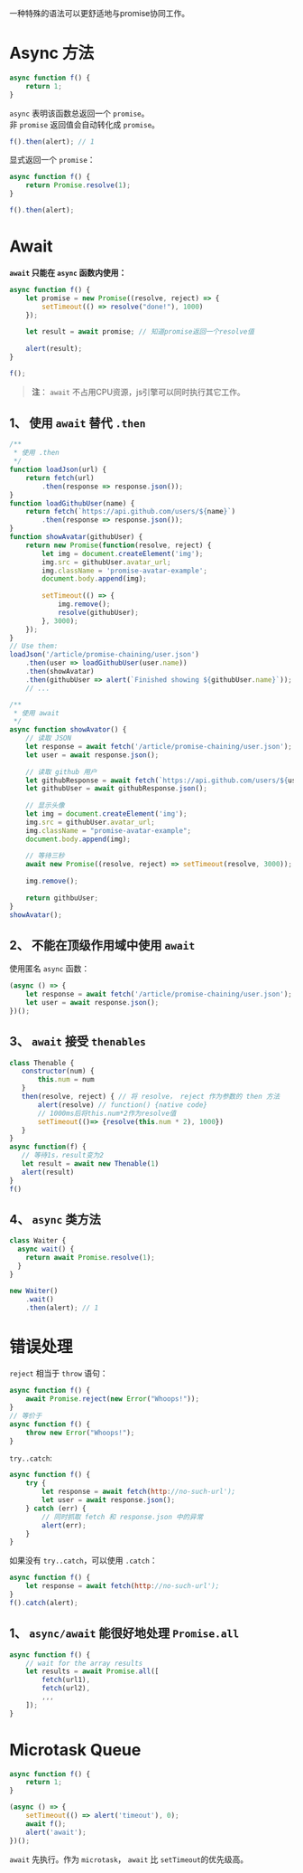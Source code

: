 一种特殊的语法可以更舒适地与promise协同工作。  

# Async 方法
```js
async function f() {
    return 1;
}
```
`async` 表明该函数总返回一个 `promise`。  
非 `promise` 返回值会自动转化成 `promise`。  
```js
f().then(alert); // 1
```
显式返回一个 `promise`：  
```js
async function f() {
    return Promise.resolve(1);
}

f().then(alert);
```

# Await
**`await` 只能在 `async` 函数内使用：**  
```js
async function f() {
    let promise = new Promise((resolve, reject) => {
        setTimeout(() => resolve("done!"), 1000)
    });
    
    let result = await promise; // 知道promise返回一个resolve值
    
    alert(result);
}

f();
```
>**注**： `await` 不占用CPU资源，js引擎可以同时执行其它工作。  

## 1、 使用 `await` 替代 `.then`
```js
/**
 * 使用 .then
 */
function loadJson(url) {
    return fetch(url)
        .then(response => response.json());
}
function loadGithubUser(name) {
    return fetch(`https://api.github.com/users/${name}`)
        .then(response => response.json());
}
function showAvatar(githubUser) {
    return new Promise(function(resolve, reject) {
        let img = document.createElement('img');
        img.src = githubUser.avatar_url;
        img.className = 'promise-avatar-example';
        document.body.append(img);
        
        setTimeout(() => {
            img.remove();
            resolve(githubUser);
        }, 3000);
    });
}
// Use them:
loadJson('/article/promise-chaining/user.json')
    .then(user => loadGithubUser(user.name))
    .then(showAvatar)
    .then(githubUser => alert(`Finished showing ${githubUser.name}`));
    // ...

/**
 * 使用 await
 */
async function showAvator() {
    // 读取 JSON
    let response = await fetch('/article/promise-chaining/user.json');
    let user = await response.json();
    
    // 读取 github 用户
    let githubResponse = await fetch(`https://api.github.com/users/${user.name}`);
    let githubUser = await githubResponse.json();
    
    // 显示头像
    let img = document.createElement('img');
    img.src = githubUser.avatar_url;
    img.className = "promise-avatar-example";
    document.body.append(img);
    
    // 等待三秒
    await new Promise((resolve, reject) => setTimeout(resolve, 3000));
    
    img.remove();
    
    return githbuUser;
}
showAvatar();
```

## 2、 不能在顶级作用域中使用 `await`
使用匿名 `async` 函数：  
```js
(async () => {
    let response = await fetch('/article/promise-chaining/user.json');
    let user = await response.json();
})();
```

## 3、 `await` 接受 `thenables`
```js
class Thenable {
   constructor(num) {
       this.num = num
   }
   then(resolve, reject) { // 将 resolve， reject 作为参数的 then 方法
       alert(resolve) // function() {native code}
       // 1000ms后将this.num*2作为resolve值
       setTimeout(()=> {resolve(this.num * 2), 1000})
   }
}
async function(f) {
   // 等待1s，result变为2
   let result = await new Thenable(1)
   alert(result)
}
f()
```

## 4、 `async` 类方法
```js
class Waiter {
  async wait() {
    return await Promise.resolve(1);
  }
}

new Waiter()
    .wait()
    .then(alert); // 1
```

# 错误处理
`reject` 相当于 `throw` 语句：  
```js
async function f() {
    await Promise.reject(new Error("Whoops!"));
}
// 等价于
async function f() {
    throw new Error("Whoops!");
}
```

`try..catch`:  
```js
async function f() {
    try {
        let response = await fetch(http://no-such-url');
        let user = await response.json();
    } catch (err) {
        // 同时抓取 fetch 和 response.json 中的异常
        alert(err);
    }
}
```

如果没有 `try..catch`，可以使用 `.catch`：   
```js
async function f() {
    let response = await fetch(http://no-such-url');
}
f().catch(alert);
```

## 1、 `async/await` 能很好地处理 `Promise.all`
```js
async function f() {
    // wait for the array results
    let results = await Promise.all([
        fetch(url1),
        fetch(url2),
        ,,,
    ]);
}
```

# Microtask Queue
```js
async function f() {
    return 1;
}

(async () => {
    setTimeout(() => alert('timeout'), 0);
    await f();
    alert('await');
})();
```
`await` 先执行。作为 `microtask`， `await` 比 `setTimeout`的优先级高。  
